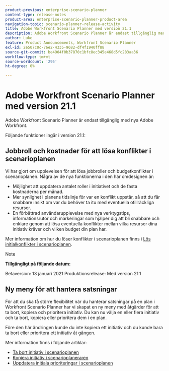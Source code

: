 ```yaml
---
product-previous: enterprise-scenario-planner
content-type: release-notes
product-area: enterprise-scenario-planner-product-area
navigation-topic: scenario-planner-release-activity
title: Adobe Workfront Scenario Planner med version 21.1
description: Adobe Workfront Scenario Planner är endast tillgänglig med nya Adobe Workfront.
author: Luke
feature: Product Announcements, Workfront Scenario Planner
exl-id: 2e507c0c-76e2-4335-9682-df4f1940ff88
source-git-commit: be4904f0b37870c1bfc8ec345e468d5fc283aa36
workflow-type: tm+mt
source-wordcount: '295'
ht-degree: 0%

---
```


# Adobe Workfront Scenario Planner med version 21.1

Adobe Workfront Scenario Planner är endast tillgänglig med nya Adobe Workfront.

Följande funktioner ingår i version 21.1:

## Jobbroll och kostnader för att lösa konflikter i scenarioplanen

Vi har gjort om upplevelsen för att lösa jobbroller och budgetkonflikter i scenarioplanen. Några av de nya funktionerna i den här omdesignen är:

* Möjlighet att uppdatera antalet roller i initiativet och de fasta kostnaderna per månad.
* Mer synlighet i planens tidslinje för var en konflikt uppstår, så att du får snabbare insikt om var du behöver ta itu med eventuella otillräckliga resurser.
* En förbättrad användarupplevelse med nya verktygstips, informationsrutor och markeringar som hjälper dig att bli snabbare och enklare genom att lösa eventuella konflikter mellan vilka resurser dina initiativ kräver och vilken budget din plan har.

Mer information om hur du löser konflikter i scenarioplanen finns i [Lös initialkonflikter i scenarioplanen](../../../scenario-planner/resolve-conflicts-in-sp.md).

>[!NOTE]
>
>**Tillgängligt på följande datum:**
>
>Betaversion: 13 januari 2021
Produktionsrelease: Med version 21.1

## Ny meny för att hantera satsningar

För att du ska få större flexibilitet när du hanterar satsningar på en plan i Workfront Scenario Planner har vi skapat en ny meny med åtgärder för att ta bort, kopiera och prioritera initiativ. Du kan nu välja en eller flera initiativ och ta bort, kopiera eller prioritera dem i en plan.

Före den här ändringen kunde du inte kopiera ett initiativ och du kunde bara ta bort eller prioritera ett initiativ åt gången.

Mer information finns i följande artiklar:

* [Ta bort initiativ i scenarioplanen](../../../scenario-planner/delete-initiatives.md)
* [Kopiera initiativ i scenarioplaneraren](../../../scenario-planner/copy-initiatives.md)
* [Uppdatera initiala prioriteringar i scenarioplanen](../../../scenario-planner/prioritize-initiatives.md)

